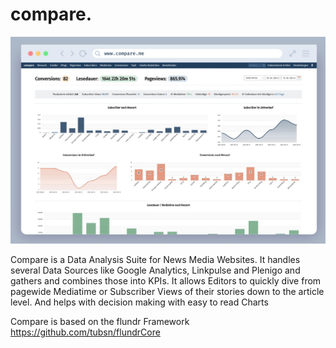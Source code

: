 # compare.

![Compagepreview](https://raw.githubusercontent.com/tubsn/compare/main/public/styles/img/compare-screenshot.jpg)

Compare is a Data Analysis Suite for News Media Websites. It handles several Data Sources like Google Analytics, Linkpulse and Plenigo and gathers and combines those into KPIs. It allows Editors to quickly dive from pagewide Mediatime or Subscriber Views of their stories down to the article level. And helps with decision making with easy to read Charts

Compare is based on the flundr Framework https://github.com/tubsn/flundrCore
